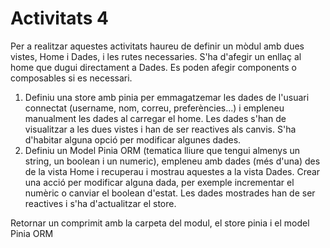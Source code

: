 # Activitats 4

Per a realitzar aquestes activitats haureu de definir un mòdul amb dues vistes, Home i Dades, i les rutes necessaries. S'ha d'afegir un enllaç al home que dugui directament a Dades. Es poden afegir components o composables si es necessari.

1. Definiu una store amb pinia per emmagatzemar les dades de l'usuari connectat (username, nom, correu, preferències...) i empleneu manualment les dades al carregar el home. Les dades s'han de visualitzar a les dues vistes i han de ser reactives als canvis. S'ha d'habitar alguna opció per modificar algunes dades.
1. Definiu un Model Pinia ORM (tematica lliure que tengui almenys un string, un boolean i un numeric), empleneu amb dades (més d'una) des de la vista Home i recuperau i mostrau aquestes a la vista Dades. Crear una acció per modificar alguna dada, per exemple incrementar el numèric o canviar el boolean d'estat. Les dades mostrades han de ser reactives i s'ha d'actualitzar el store.

Retornar un comprimit amb la carpeta del modul, el store pinia i el model Pinia ORM

